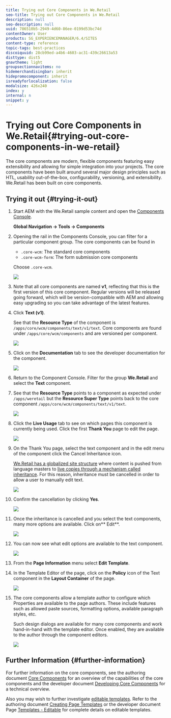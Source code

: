 ```yaml
---
title: Trying out Core Components in We.Retail
seo-title: Trying out Core Components in We.Retail
description: null
seo-description: null
uuid: 786510b5-2949-4d60-86ee-0199d53bc74d
contentOwner: User
products: SG_EXPERIENCEMANAGER/6.4/SITES
content-type: reference
topic-tags: best-practices
discoiquuid: 28cb99ed-a4b6-4603-ac31-439c26613a53
disttype: dist5
gnavtheme: light
groupsectionnavitems: no
hidemerchandisingbar: inherit
hidepromocomponent: inherit
isreadyforlocalization: false
modalsize: 426x240
index: y
internal: n
snippet: y
---
```


# Trying out Core Components in We.Retail{#trying-out-core-components-in-we-retail}

The core components are modern, flexible components featuring easy extensibility and allowing for simple integration into your projects. The core components have been built around several major design principles such as HTL, usability out-of-the-box, configurability, versioning, and extensibility. We.Retail has been built on core components.

## Trying it out {#trying-it-out}

1. Start AEM with the We.Retail sample content and open the [Components Console](../../authoring/using/default-components-console.md).

   **Global Navigation -&gt; Tools -&gt; Components**

1. Opening the rail in the Components Console, you can filter for a particular component group. The core components can be found in

    * `.core-wcm`: The standard core components
    * `.core-wcm-form`: The form submission core components

   Choose `.core-wcm`.

   ![](assets/chlimage_1-240.png)

1. Note that all core components are named **v1**, reflecting that this is the first version of this core component. Regular versions will be released going forward, which will be version-compatible with AEM and allowing easy upgrading so you can take advantage of the latest features.
1. Click **Text (v1)**.

   See that the **Resource Type** of the component is `/apps/core/wcm/components/text/v1/text`. Core components are found under `/apps/core/wcm/components` and are versioned per component.

   ![](assets/chlimage_1-241.png)

1. Click on the **Documentation** tab to see the developer documentation for the component.

   ![](assets/chlimage_1-242.png)

1. Return to the Component Console. Filter for the group **We.Retail** and select the **Text** component.
1. See that the **Resource Type** points to a component as expected under `/apps/weretail` but the **Resource Super Type** points back to the core component `/apps/core/wcm/components/text/v1/text`.

   ![](assets/chlimage_1-243.png)

1. Click the **Live Usage** tab to see on which pages this component is currently being used. Click the first **Thank You** page to edit the page.

   ![](assets/chlimage_1-244.png)

1. On the Thank You page, select the text component and in the edit menu of the component click the Cancel Inheritance icon.

   [We.Retail has a globalized site structure](../../developing/using/we-retail-globalized-site-structure.md) where content is pushed from language masters to [live copies through a mechanism called inheritance](../../administering/using/msm.md). For this reason, inheritance must be cancelled in order to allow a user to manually edit text.

   ![](assets/chlimage_1-245.png)

1. Confirm the cancellation by clicking **Yes**.

   ![](assets/chlimage_1-246.png)

1. Once the inheritance is cancelled and you select the text components, many more options are available. Click on** Edit**.

   ![](assets/chlimage_1-247.png)

1. You can now see what edit options are available to the text component.

   ![](assets/chlimage_1-248.png)

1. From the **Page Information** menu select **Edit Template**.
1. In the Template Editor of the page, click on the **Policy** icon of the Text component in the **Layout Container** of the page.

   ![](assets/chlimage_1-249.png)

1. The core components allow a template author to configure which Properties are available to the page authors. These include features such as allowed paste sources, formatting options, available paragraph styles, etc.

   Such design dialogs are available for many core components and work hand-in-hand with the template editor. Once enabled, they are available to the author through the component editors.

   ![](assets/chlimage_1-250.png)

## Further Information {#further-information}

For further information on the core components, see the authoring document [Core Components](/content/help/en/experience-manager/core-components/user-guide) for an overview of the capabilities of the core components and the developer document [Developing Core Components](/content/help/en/experience-manager/core-components/using/developing) for a technical overview.

Also you may wish to further investigate [editable templates](../../developing/using/we-retail-editable-templates.md). Refer to the authoring document [Creating Page Templates](../../authoring/using/templates.md) or the developer document Page [Templates - Editable](../../developing/using/page-templates-editable.md) for complete details on editable templates.
